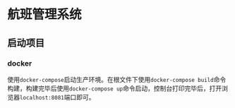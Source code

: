 # 航班管理系统

## 启动项目

### docker
使用`docker-compose`启动生产环境。在根文件下使用`docker-compose build`命令构建，构建完毕后使用`docker-compose up`命令启动，控制台打印完毕后，打开浏览器`localhost:8081`端口即可。
